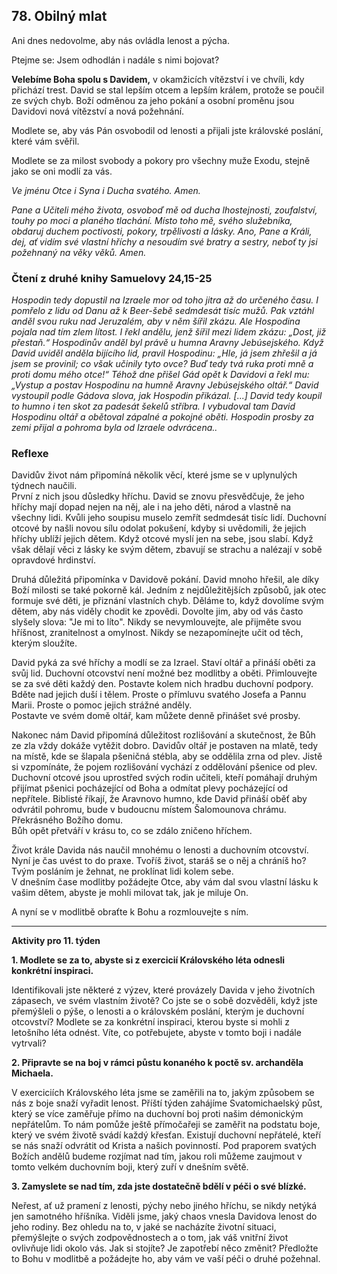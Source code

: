 ## 78. **Obilný mlat**

Ani dnes nedovolme, aby nás ovládla lenost a pýcha.

Ptejme se: Jsem odhodlán i nadále s nimi bojovat?

**Velebíme Boha spolu s Davidem,** v okamžicích vítězství i ve chvíli, kdy přichází trest. David se stal lepším otcem a lepším králem, protože se poučil ze svých chyb. Boží odměnou za jeho pokání a osobní proměnu jsou Davidovi nová vítězství a nová požehnání.

Modlete se, aby vás Pán osvobodil od lenosti a přijali jste královské poslání, které vám svěřil.

Modlete se za milost svobody a pokory pro všechny muže Exodu, stejně jako se oni modlí za vás.

_Ve jménu Otce i Syna i Ducha svatého. Amen._

_Pane a Učiteli mého života, osvoboď mě od ducha lhostejnosti, zoufalství, touhy po moci a planého tlachání. Místo toho mě, svého služebníka, obdaruj duchem poctivosti, pokory, trpělivosti a lásky. Ano, Pane a Králi, dej, ať vidím své vlastní hříchy a nesoudím své bratry a sestry, neboť ty jsi požehnaný na věky věků. Amen._

### Čtení z druhé knihy Samuelovy 24,15-25

_Hospodin tedy dopustil na Izraele mor od toho jitra až do určeného času. I pomřelo z lidu od Danu až k Beer-šebě sedmdesát tisíc mužů. Pak vztáhl anděl svou ruku nad Jeruzalém, aby v něm šířil zkázu. Ale Hospodina pojala nad tím zlem lítost. I řekl andělu, jenž šířil mezi lidem zkázu: „Dost, již přestaň.“ Hospodinův anděl byl právě u humna Aravny Jebúsejského. Když David uviděl anděla bijícího lid, pravil Hospodinu: „Hle, já jsem zhřešil a já jsem se provinil; co však učinily tyto ovce? Buď tedy tvá ruka proti mně a proti domu mého otce!“ Téhož dne přišel Gád opět k Davidovi a řekl mu: „Vystup a postav Hospodinu na humně Aravny Jebúsejského oltář.“ David vystoupil podle Gádova slova, jak Hospodin přikázal. [...] David tedy koupil to humno i ten skot za padesát šekelů stříbra. I vybudoval tam David Hospodinu oltář a obětoval zápalné a pokojné oběti. Hospodin prosby za zemi přijal a pohroma byla od Izraele odvrácena.._

### Reflexe

Davidův život nám připomíná několik věcí, které jsme se v uplynulých týdnech naučili. \
První z nich jsou důsledky hříchu. David se znovu přesvědčuje, že jeho hříchy mají dopad nejen na něj, ale i na jeho děti, národ a vlastně na všechny lidi. Kvůli jeho soupisu muselo zemřít sedmdesát tisíc lidí. Duchovní otcové by našli novou sílu odolat pokušení, kdyby si uvědomili, že jejich hříchy ublíží jejich dětem. Když otcové myslí jen na sebe, jsou slabí. Když však dělají věci z lásky ke svým dětem, zbavují se strachu a nalézají v sobě opravdové hrdinství.

Druhá důležitá připomínka v Davidově pokání. David mnoho hřešil, ale díky Boží milosti se také pokorně kál. Jedním z nejdůležitějších způsobů, jak otec formuje své děti, je přiznání vlastních chyb. Děláme to, když dovolíme svým dětem, aby nás viděly chodit ke zpovědi. Dovolte jim, aby od vás často slyšely slova: "Je mi to líto". Nikdy se nevymlouvejte, ale přijměte svou hříšnost, zranitelnost a omylnost. Nikdy se nezapomínejte učit od těch, kterým sloužíte.

David pyká za své hříchy a modlí se za Izrael. Staví oltář a přináší oběti za svůj lid. Duchovní otcovství není možné bez modlitby a oběti. Přimlouvejte se za své děti každý den. Postavte kolem nich hradbu duchovní podpory. Bděte nad jejich duší i tělem. Proste o přímluvu svatého Josefa a Pannu Marii. Proste o pomoc jejich strážné anděly. \
Postavte ve svém domě oltář, kam můžete denně přinášet své prosby.

Nakonec nám David připomíná důležitost rozlišování a skutečnost, že Bůh ze zla vždy dokáže vytěžit dobro. Davidův oltář je postaven na mlatě, tedy na místě, kde se šlapala pšeničná stébla, aby se oddělila zrna od plev. Jistě si vzpomínáte, že pojem rozlišování vychází z oddělování pšenice od plev. Duchovní otcové jsou uprostřed svých rodin učiteli, kteří pomáhají druhým přijímat pšenici pocházející od Boha a odmítat plevy pocházející od nepřítele. Biblisté říkají, že Aravnovo humno, kde David přináší oběť aby odvrátil pohromu, bude v budoucnu místem Šalomounova chrámu. Překrásného Božího domu. \
Bůh opět přetváří v krásu to, co se zdálo zničeno hříchem.

Život krále Davida nás naučil mnohému o lenosti a duchovním otcovství. Nyní je čas uvést to do praxe. Tvoříš život, staráš se o něj a chráníš ho? \
Tvým posláním je žehnat, ne proklínat lidi kolem sebe. \
V dnešním čase modlitby požádejte Otce, aby vám dal svou vlastní lásku k vašim dětem, abyste je mohli milovat tak, jak je miluje On.

A nyní se v modlitbě obraťte k Bohu a rozmlouvejte s ním.

---

**Aktivity pro 11. týden**

**1. Modlete se za to, abyste si z exercicií Královského léta odnesli konkrétní inspiraci.**

Identifikovali jste některé z výzev, které provázely Davida v jeho životních zápasech, ve svém vlastním životě? Co jste se o sobě dozvěděli, když jste přemýšleli o pýše, o lenosti a o královském poslání, kterým je duchovní otcovství? Modlete se za konkrétní inspiraci, kterou byste si mohli z letošního léta odnést. Víte, co potřebujete, abyste v tomto boji i nadále vytrvali?

**2. Připravte se na boj v rámci půstu konaného k poctě sv. archanděla Michaela.**

V exerciciích Královského léta jsme se zaměřili na to, jakým způsobem se nás z boje snaží vyřadit lenost. Příští týden zahájíme Svatomichaelský půst, který se více zaměřuje přímo na duchovní boj proti našim démonickým nepřátelům. To nám pomůže ještě přímočařeji se zaměřit na podstatu boje, který ve svém životě svádí každý křesťan. Existují duchovní nepřátelé, kteří se nás snaží odvrátit od Krista a našich povinností. Pod praporem svatých Božích andělů budeme rozjímat nad tím, jakou roli můžeme zaujmout v tomto velkém duchovním boji, který zuří v dnešním světě.

**3. Zamyslete se nad tím, zda jste dostatečně bdělí v péči o své blízké.**

Neřest, ať už pramení z lenosti, pýchy nebo jiného hříchu, se nikdy netýká jen samotného hříšníka. Viděli jsme, jaký chaos vnesla Davidova lenost do jeho rodiny. Bez ohledu na to, v jaké se nacházíte životní situaci, přemýšlejte o svých zodpovědnostech a o tom, jak váš vnitřní život ovlivňuje lidi okolo vás. Jak si stojíte? Je zapotřebí něco změnit? Předložte to Bohu v modlitbě a požádejte ho, aby vám ve vaší péči o druhé požehnal.
